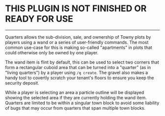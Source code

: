# THIS PLUGIN IS NOT FINISHED OR READY FOR USE

---

Quarters allows the sub-division, sale, and ownership of Towny plots by players using a wand or a series of user-friendly commands. The most common use-case for this is making so-called "apartments" in plots that could otherwise only be owned by one player.

The wand item is flint by default, this can be used to select two corners that form a rectangular cuboid area that can be turned into a "quarter" (as in "living quarters") by a player using `/q create`. The gravel also makes a handy tool to covertly scratch your tenant's floors to ensure you keep the security deposit.

While a player is selecting an area a particle outline will be displayed showing the selected area if they are currently holding the wand item. Quarters are limited to be within a singular town block to avoid some liability of bugs that may occur from quarters that span multiple town blocks.